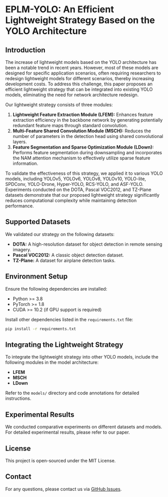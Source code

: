 
# EPLM-YOLO: An Efficient Lightweight Strategy Based on the YOLO Architecture

## Introduction

The increase of lightweight models based on the YOLO architecture has been a
notable trend in recent years. However, most of these models are designed for
specific application scenarios, often requiring researchers to redesign lightweight
models for different scenarios, thereby increasing development costs. To address
this challenge, this paper proposes an efficient lightweight strategy that can
be integrated into existing YOLO models, eliminating the need for network
architecture redesign.

Our lightweight strategy consists of three modules:
1. **Lightweight Feature Extraction Module (LFEM):** Enhances feature extraction efficiency in the backbone network by generating potentially redundant feature maps through standard convolution.
2. **Multi-Feature Shared Convolution Module (MSCH):** Reduces the number of parameters in the detection head using shared convolutional layers.
3. **Feature Segmentation and Sparse Optimization Module (LDown):** Performs feature segmentation during downsampling and incorporates the NAM attention mechanism to effectively utilize sparse feature information.

To validate the effectiveness of this strategy, we applied it to various YOLO models, including YOLOv5, YOLOv6, YOLOv8, YOLOv10, YOLO-lite, SPDConv, YOLO-Drone, Hyper-YOLO, RCS-YOLO, and ASF-YOLO. Experiments conducted on the DOTA, Pascal VOC2012, and TZ-Plane datasets demonstrate that our proposed lightweight strategy significantly reduces computational complexity while maintaining detection performance.

[//]: # (## Features)

[//]: # ()
[//]: # (- **Lightweight Design:** Easily integrates into existing YOLO models without requiring architectural redesign.)

[//]: # (- **High Adaptability:** Compatible with various YOLO models and diverse object detection scenarios.)

[//]: # (- **High Performance:** Reduces computational complexity while preserving detection accuracy.)

## Supported Datasets

We validated our strategy on the following datasets:
- **DOTA:** A high-resolution dataset for object detection in remote sensing imagery.
- **Pascal VOC2012:** A classic object detection dataset.
- **TZ-Plane:** A dataset for airplane detection tasks.

## Environment Setup

Ensure the following dependencies are installed:

- Python >= 3.8
- PyTorch >= 1.8
- CUDA >= 10.2 (if GPU support is required)

Install other dependencies listed in the `requirements.txt` file:

```bash
pip install -r requirements.txt
```

[//]: # (## Training and Testing the Model)

[//]: # ()
[//]: # (### 1. Data Preparation)

[//]: # ()
[//]: # (Download and extract the target detection datasets &#40;e.g., DOTA, Pascal VOC2012, or TZ-Plane&#41; to the specified directory.)

[//]: # ()
[//]: # (### 2. Train the Model)

[//]: # ()
[//]: # (Run the following command to start training:)

[//]: # ()
[//]: # (```bash)

[//]: # (python train.py --data ./data/dataset.yaml --cfg ./models/yolo_model.yaml --weights ./weights/pretrained.pt --epochs 100)

[//]: # (```)

[//]: # ()
[//]: # (**Parameters:**)

[//]: # (- `--data`: Path to the dataset configuration file.)

[//]: # (- `--cfg`: Path to the YOLO model configuration file.)

[//]: # (- `--weights`: Path to the pretrained weights &#40;optional&#41;.)

[//]: # (- `--epochs`: Number of training epochs.)

[//]: # ()
[//]: # (### 3. Test the Model)

[//]: # ()
[//]: # (Run the following command to test the model:)

[//]: # (```bash)

[//]: # (python test.py --data ./data/dataset.yaml --weights ./weights/trained_model.pt)

[//]: # (```)

## Integrating the Lightweight Strategy

To integrate the lightweight strategy into other YOLO models, include the following modules in the model architecture:

- **LFEM**
- **MSCH**
- **LDown**

Refer to the `models/` directory and code annotations for detailed instructions.

## Experimental Results

We conducted comparative experiments on different datasets and models. For detailed experimental results, please refer to our paper.

## License

This project is open-sourced under the MIT License.

## Contact

For any questions, please contact us via [GitHub Issues](https://github.com/lixiaobai-star/EPLM-YOLO/issues).


